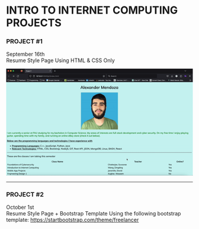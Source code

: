 # INTRO TO INTERNET COMPUTING PROJECTS


### PROJECT #1 <br>
September 16th <br>
Resume Style Page
Using HTML & CSS Only

![](https://github.com/mendoska/Internet-Computing-Projects/blob/main/p1demo.gif)


-----------------------


### PROJECT #2 <br>
October 1st <br>
Resume Style Page + Bootstrap Template
Using the following bootstrap template:
https://startbootstrap.com/theme/freelancer 